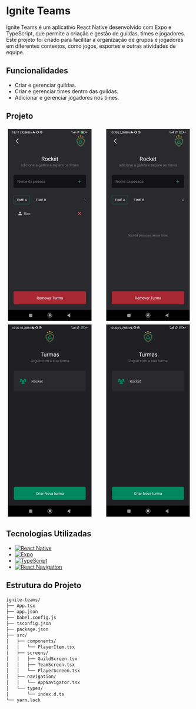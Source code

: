 # Ignite Teams

Ignite Teams é um aplicativo React Native desenvolvido com Expo e TypeScript, que permite a criação e gestão de guildas, times e jogadores. Este projeto foi criado para facilitar a organização de grupos e jogadores em diferentes contextos, como jogos, esportes e outras atividades de equipe.

## Funcionalidades

- Criar e gerenciar guildas.
- Criar e gerenciar times dentro das guildas.
- Adicionar e gerenciar jogadores nos times.

## Projeto

<div style="display: flex; flex-wrap: wrap; justify-content: space-between;">
    <img src="https://github.com/WebSh4dow/Ignite-teams/blob/main/assets/1.jpeg" alt="Times" width="45%" style="margin: 5px;"/>
    <img src="https://github.com/WebSh4dow/Ignite-teams/blob/main/assets/2.jpeg" alt="Times" width="45%" style="margin: 5px;"/>
    <img src="https://github.com/WebSh4dow/Ignite-teams/blob/main/assets/3.jpeg" alt="Turmas" width="45%" style="margin: 5px;"/>
    <img src="https://github.com/WebSh4dow/Ignite-teams/blob/main/assets/3.jpeg" alt="Jogadores" width="45%" style="margin: 5px;"/>
</div>

## Tecnologias Utilizadas

- [![React Native](https://img.shields.io/badge/React_Native-20232A?style=for-the-badge&logo=react&logoColor=61DAFB)](https://reactnative.dev/)
- [![Expo](https://img.shields.io/badge/Expo-1B1F23?style=for-the-badge&logo=expo&logoColor=white)](https://expo.dev/)
- [![TypeScript](https://img.shields.io/badge/TypeScript-007ACC?style=for-the-badge&logo=typescript&logoColor=white)](https://www.typescriptlang.org/)
- [![React Navigation](https://img.shields.io/badge/React_Navigation-20232A?style=for-the-badge&logo=react&logoColor=61DAFB)](https://reactnavigation.org/)

## Estrutura do Projeto

```plaintext
ignite-teams/
├── App.tsx
├── app.json
├── babel.config.js
├── tsconfig.json
├── package.json
├── src/
│   ├── components/
│   │   └── PlayerItem.tsx
│   ├── screens/
│   │   ├── GuildScreen.tsx
│   │   ├── TeamScreen.tsx
│   │   └── PlayerScreen.tsx
│   ├── navigation/
│   │   └── AppNavigator.tsx
│   └── types/
│       └── index.d.ts
└── yarn.lock
